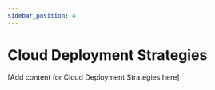 ```yaml
---
sidebar_position: 4
---
```


# Cloud Deployment Strategies

[Add content for Cloud Deployment Strategies here]
